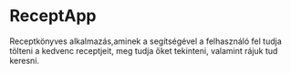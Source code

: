 # ReceptApp
Receptkönyves alkalmazás,aminek a segítségével a felhasználó fel tudja tölteni a kedvenc receptjeit, meg tudja őket tekinteni, valamint rájuk tud keresni.
